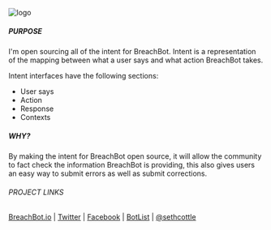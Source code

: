![logo](https://breachbot.io/images/main/breachbot-vector-logo.svg "BreachBot Logo")


##### PURPOSE

I'm open sourcing all of the intent for BreachBot. Intent is a representation of the mapping between what a user says and what action BreachBot takes.

Intent interfaces have the following sections:
* User says
* Action
* Response
* Contexts

##### WHY?

By making the intent for BreachBot open source, it will allow the community to fact check the information BreachBot is providing, this also gives users an easy way to submit errors as well as submit corrections.

###### PROJECT LINKS
[BreachBot.io](https://breachbot.io) | [Twitter](https://twitter.com/breachbotio) | [Facebook](https://facebook.com/breachbotio) | [BotList](https://botlist.co/bots/breachbot?ref=breachbot) | [@sethcottle](https://twitter.com/sethcottle)
